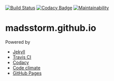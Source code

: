 [![Build Status](https://travis-ci.org/madsstorm/madsstorm.github.io.svg?branch=master)](https://travis-ci.org/madsstorm/madsstorm.github.io) [![Codacy Badge](https://api.codacy.com/project/badge/Grade/97d5d9190d6c4f8c9f3df8824c2d15e8)](https://www.codacy.com/app/madsstorm/madsstorm.github.io?utm_source=github.com&amp;utm_medium=referral&amp;utm_content=madsstorm/madsstorm.github.io&amp;utm_campaign=Badge_Grade) [![Maintainability](https://api.codeclimate.com/v1/badges/e0661cf69035e308840e/maintainability)](https://codeclimate.com/github/madsstorm/madsstorm.github.io/maintainability) 
# madsstorm.github.io 
Powered by
* [Jekyll](https://jekyllrb.com)
* [Travis CI](https://travis-ci.org)
* [Codacy](https://www.codacy.com)
* [Code climate](https://codeclimate.com)
* [GitHub Pages](https://pages.github.com)
